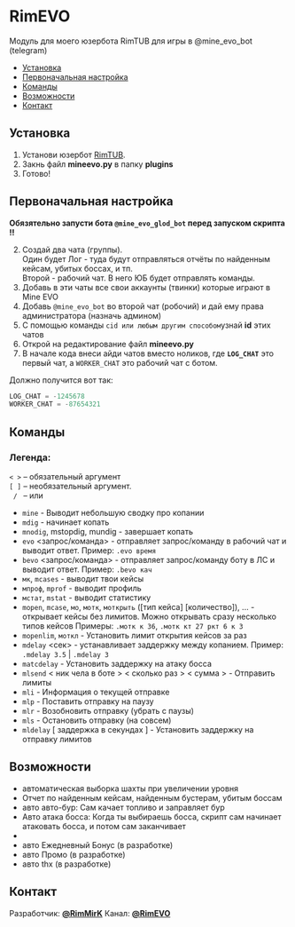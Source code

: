 # RimEVO
Модуль для моего юзербота RimTUB для игры в @mine_evo_bot (telegram)

*   [Установка](#установка)
*   [Первоначальная настройка](#Первоначальная-настройка)
*   [Команды](#Команды)
*   [Возможности](#Возможности)
*   [Контакт](#Контакт)

## Установка

1.  Установи юзербот [RimTUB](http://t.me/RimTUB).
2.  Закнь файл **mineevo.py** в папку **plugins**
3.  Готово!

## Первоначальная настройка

**Обязятельно запусти бота `@mine_evo_glod_bot` перед запуском скрипта !!**

2.  Создай два чата (группы).  
    Один будет Лог - туда будут отправляться отчёты по найденным кейсам, убитых боссах, и тп.  
    Второй - рабочий чат. В него ЮБ будет отправлять команды.
3.  Добавь в эти чаты все свои аккаунты (твинки) которые играют в Mine EVO
4.  Добавь `@mine_evo_bot` во второй чат (робочий) и дай ему права администратора (назначь админом)
5.  С помощью команды `cid или любым другим способом`узнай **id** этих чатов
6.  Открой на редактирование файл **mineevo.py**
7.  В начале кода внеси айди чатов вместо ноликов, где **`LOG_CHAT`** это первый чат, а `WORKER_CHAT` это рабочий чат с ботом.

Должно получится вот так:
```py
LOG_CHAT = -1245678
WORKER_CHAT = -87654321
```

## Команды

### Легенда: 
   `< >` – обязательный аргумент \
   `[ ]` – необязательный аргумент. \
   ` / ` – или

*   `mine` - Выводит небольшую сводку про копании
*   `mdig` - начинает копать
*   `mnodig`, mstopdig, mundig - завершает копать
*   `evo` \<запрос/команда\> - отправляет запрос/команду в рабочий чат и выводит ответ. Пример: `.evo время`
*   `bevo` \<запрос/команда\> - отправляет запрос/команду боту в ЛС и выводит ответ. Пример: `.bevo кач`
*   `мк`, `mcases` \- выводит твои кейсы
*   `мпроф`, `mprof` \- выводит профиль
*   `мстат`, `mstat` \- выводит статистику
*   `mopen`, `mcase`, `мо`, `мотк`, `моткрыть` (\[тип кейса\] \[количество\]), ... - открывает кейсы без лимитов. Можно открывать сразу несколько типов кейсов Примеры: `.мотк к 36`, `.мотк кт 27 ркт 6 к 3`
*   `mopenlim`, `моткл` \- Установить лимит открытия кейсов за раз
*   `mdelay` \<сек\> - устанавливает заддержку между копанием. Пример: `.mdelay 3.5` | `.mdelay 3`
*   `matcdelay` \- Установить заддержку на атаку босса
*   `mlsend` \< ник чела в боте \> \< сколько раз \> \< сумма \> \- Отправить лимиты
*   `mli` \- Информация о текущей отправке
*   `mlp` \- Поставить отправку на паузу
*   `mlr` \- Возобновить отправку (убрать с паузы)
*   `mls` \- Остановить отправку (на совсем)
*   `mldelay` \[ заддержка в секундах \] \- Установить заддержку на отправку лимитов

## Возможности

*   автоматическая выборка шахты при увеличении уровня
*   Отчет по найденным кейсам, найденным бустерам, убитым боссам
*   авто авто-бур: Сам качает топливо и заправляет бур
*   Авто атака босса: Когда ты выбираешь босса, скрипт сам начинает атаковать босса, и потом сам заканчивает
*   
*   авто Ежедневный Бонус (в разработке)
*   авто Промо (в разработке)
*   авто thx (в разработке)

## Контакт

Разработчик: [**@RimMirK**](http://t.me/RimMirK)
Канал: [**@RimEVO**](http://t.me/RimEVO)
